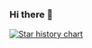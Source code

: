### Hi there 👋


[![Star history chart](https://sh-svg.onrender.com/svg?secret=Z2hwXzlNNXNhbXJGU29nWE5uRW15NXQ2MFo1dVRGdXZnaDBOV0Q4Rg==&repos=bytebase/star-history&type=Date)](https://test-e0rd.onrender.com/#bytebase/star-history&Date)



<!--
**realLeonardo/realLeonardo** is a ✨ _special_ ✨ repository because its `README.md` (this file) appears on your GitHub profile.

Here are some ideas to get you started:

- 🔭 I’m currently working on ...
- 🌱 I’m currently learning ...
- 👯 I’m looking to collaborate on ...
- 🤔 I’m looking for help with ...
- 💬 Ask me about ...
- 📫 How to reach me: ...
- 😄 Pronouns: ...
- ⚡ Fun fact: ...
-->
